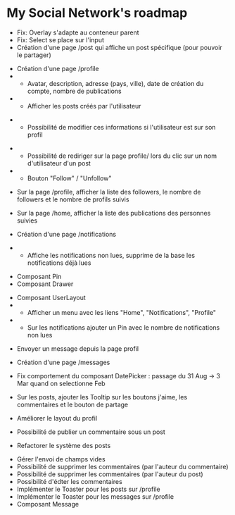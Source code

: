 # My Social Network's roadmap

- Fix: Overlay s'adapte au conteneur parent
- Fix: Select se place sur l'input
- Création d'une page /post qui affiche un post spécifique (pour pouvoir le partager)

+ Création d'une page /profile
+ - Avatar, description, adresse (pays, ville), date de création du compte, nombre de publications
+ - Afficher les posts créés par l'utilisateur
- - Possibilité de modifier ces informations si l'utilisateur est sur son profil
+ - Possibilité de rediriger sur la page profile/ lors du clic sur un nom d'utilisateur d'un post


+ - Bouton "Follow" / "Unfollow"
+ Sur la page /profile, afficher la liste des followers, le nombre de followers et le nombre de profils suivis
- Sur la page /home, afficher la liste des publications des personnes suivies

- Création d'une page /notifications
- - Affiche les notifications non lues, supprime de la base les notifications déjà lues

+ Composant Pin
+ Composant Drawer
- Composant UserLayout
- - Afficher un menu avec les liens "Home", "Notifications", "Profile"
- - Sur les notifications ajouter un Pin avec le nombre de notifications non lues

+ Envoyer un message depuis la page profil
- Création d'une page /messages

- Fix comportement du composant DatePicker : passage du 31 Aug -> 3 Mar quand on selectionne Feb 

- Sur les posts, ajouter les Tooltip sur les boutons j'aime, les commentaires et le bouton de partage
+ Améliorer le layout du profil

+ Possibilité de publier un commentaire sous un post
+ Refactorer le système des posts
- Gérer l'envoi de champs vides
- Possibilité de supprimer les commentaires (par l'auteur du commentaire)
- Possibilité de supprimer les commentaires (par l'auteur du post)
- Possibilité d'édter les commentaires
- Implémenter le Toaster pour les posts sur /profile
- Implémenter le Toaster pour les messages sur /profile
- Composant Message
